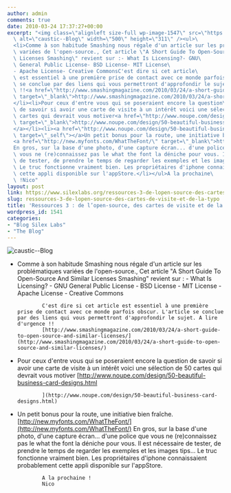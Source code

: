 ```yaml
---
author: admin
comments: true
date: 2010-03-24 17:37:27+00:00
excerpt: "<img class=\"alignleft size-full wp-image-1547\" src=\"https://www.silexlabs.org/wp-content/uploads/2010/03/caustic-Blog.jpg\"\
  \ alt=\"caustic--Blog\" width=\"500\" height=\"311\" /><ul>\
  <li>Comme à son habitude Smashing nous régale d'un article sur les problématiques\
  \ variées de l'open-source., Cet article \"A Short Guide To Open-Source And Similar\
  \ Licenses Smashing\" revient sur :- What Is Licensing?- GNU\
  \ General Public License- BSD License- MIT License\
  - Apache License- Creative CommonsC'est dire si cet article\
  \ est essentiel à une première prise de contact avec ce monde parfois obscur. L'article\
  \ se conclue par des liens qui vous permettront d'approfondir le sujet. A lire d'urgence\
  \ !!<a href=\"http://www.smashingmagazine.com/2010/03/24/a-short-guide-to-open-source-and-similar-licenses/\"\
  \ target=\"_blank\">http://www.smashingmagazine.com/2010/03/24/a-short-guide-to-open-source-and-similar-licenses/</a>\
  </li><li>Pour ceux d'entre vous qui se poseraient encore la question\
  \ de savoir si avoir une carte de visite à un intérêt voici une sélection de 50\
  \ cartes qui devrait vous motiver<a href=\"http://www.noupe.com/design/50-beautiful-business-card-designs.html\"\
  \ target=\"_blank\">http://www.noupe.com/design/50-beautiful-business-card-designs.html\
  </a></li><li><a href=\"http://www.noupe.com/design/50-beautiful-business-card-designs.html\"\
  \ target=\"_self\"></a>Un petit bonus pour la route, une initiative bien fraîche.\
  <a href=\"http://new.myfonts.com/WhatTheFont/\" target=\"_blank\">http://new.myfonts.com/WhatTheFont/</a>\
  En gros, sur la base d'une photo, d'une capture écran... d'une police que\
  \ vous ne (re)connaissez pas le what the font la déniche pour vous. Il est nécessaire\
  \ de tester, de prendre le temps de regarder les exemples et les images tips...\
  \ Le truc fonctionne vraiment bien. Les propriétaires d'iphone connaissaient probablement\
  \ cette appli disponible sur l'appStore.</li></ul>A la prochaine\
  \ !Nico"
layout: post
link: https://www.silexlabs.org/ressources-3-de-lopen-source-des-cartes-de-visite-et-de-la-typo/
slug: ressources-3-de-lopen-source-des-cartes-de-visite-et-de-la-typo
title: 'Ressources 3 : de l’open-source, des cartes de visite et de la typo !'
wordpress_id: 1541
categories:
- "Blog Silex Labs"
- "The Blog"
---
```


![caustic--Blog](https://www.silexlabs.org/wp-content/uploads/2010/03/caustic-Blog.jpg)




  * Comme à son habitude Smashing nous régale d'un article sur les problématiques variées de l'open-source., Cet article "A Short Guide To Open-Source And Similar Licenses Smashing" revient sur :
				- What Is Licensing?
				- GNU General Public License
				- BSD License
				- MIT License
				- Apache License
				- Creative Commons

				C'est dire si cet article est essentiel à une première prise de contact avec ce monde parfois obscur. L'article se conclue par des liens qui vous permettront d'approfondir le sujet. A lire d'urgence !!
				[http://www.smashingmagazine.com/2010/03/24/a-short-guide-to-open-source-and-similar-licenses/](http://www.smashingmagazine.com/2010/03/24/a-short-guide-to-open-source-and-similar-licenses/)



  * Pour ceux d'entre vous qui se poseraient encore la question de savoir si avoir une carte de visite à un intérêt voici une sélection de 50 cartes qui devrait vous motiver
				[http://www.noupe.com/design/50-beautiful-business-card-designs.html

				](http://www.noupe.com/design/50-beautiful-business-card-designs.html)


  * [](http://www.noupe.com/design/50-beautiful-business-card-designs.html)Un petit bonus pour la route, une initiative bien fraîche.
				[http://new.myfonts.com/WhatTheFont/](http://new.myfonts.com/WhatTheFont/)
				En gros, sur la base d'une photo, d'une capture écran... d'une police que vous ne (re)connaissez pas le what the font la déniche pour vous. Il est nécessaire de tester, de prendre le temps de regarder les exemples et les images tips... Le truc fonctionne vraiment bien. Les propriétaires d'iphone connaissaient probablement cette appli disponible sur l'appStore.


				A la prochaine !
				Nico
